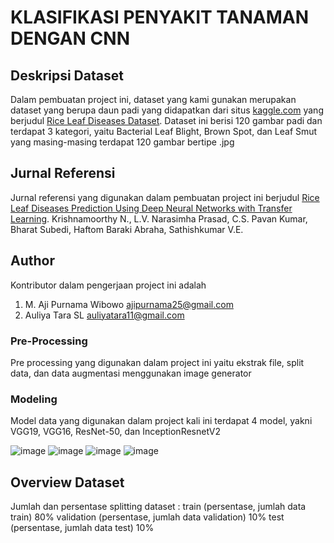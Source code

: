 # KLASIFIKASI PENYAKIT TANAMAN DENGAN CNN

## Deskripsi Dataset
Dalam pembuatan project ini, dataset yang kami gunakan merupakan dataset yang berupa daun padi yang didapatkan dari situs [kaggle.com](http://www.kaggle.com) yang berjudul [Rice Leaf Diseases Dataset](http://www.kaggle.com/vbookshelf/rice-leaf-diseases). Dataset ini berisi 120 gambar padi dan terdapat 3 kategori, yaitu Bacterial Leaf Blight, Brown Spot, dan Leaf Smut yang masing-masing terdapat 120 gambar bertipe .jpg

## Jurnal Referensi
Jurnal referensi yang digunakan dalam pembuatan project ini berjudul [Rice Leaf Diseases Prediction Using Deep Neural Networks with Transfer Learning](http://www.doi.org/10.1016/j.envres.2021.111275). Krishnamoorthy N., L.V. Narasimha Prasad, C.S. Pavan Kumar, Bharat Subedi, Haftom Baraki Abraha, Sathishkumar V.E.

## Author
Kontributor dalam pengerjaan project ini adalah
1. M. Aji Purnama Wibowo [ajipurnama25@gmail.com](http://www.gmail.com)
2. Auliya Tara SL [auliyatara11@gmail.com](http://www.gmail.com)

### Pre-Processing
Pre processing yang digunakan dalam project ini yaitu ekstrak file, split data, dan data augmentasi menggunakan image generator

### Modeling
Model data yang digunakan dalam project kali ini terdapat 4 model, yakni VGG19, VGG16, ResNet-50, dan InceptionResnetV2

![image](https://user-images.githubusercontent.com/92361807/147631690-cf1062ae-2f6f-4009-83e7-8718c2ee78e1.png)
![image](https://user-images.githubusercontent.com/92361807/147631742-5f7c5c6d-9e2b-4c73-8997-7d2afe4287af.png)
![image](https://user-images.githubusercontent.com/92361807/147631788-65430cce-4cf5-4a3f-8a9b-baacc9ba096e.png)
![image](https://user-images.githubusercontent.com/92361807/147631823-d6e2348a-d313-45b2-98b1-eb93c706f143.png)

## Overview Dataset
Jumlah dan persentase splitting dataset :
train (persentase, jumlah data train) 80%
validation (persentase, jumlah data validation) 10%
test (persentase, jumlah data test) 10%
